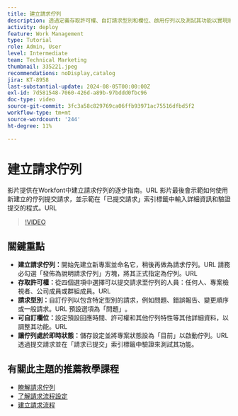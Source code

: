 ```yaml
---
title: 建立請求佇列
description: 透過定義存取許可權、自訂請求型別和欄位、啟用佇列以及測試其功能以實現順暢的專案提交管理，建立有效的Workfront請求佇列。
activity: deploy
feature: Work Management
type: Tutorial
role: Admin, User
level: Intermediate
team: Technical Marketing
thumbnail: 335221.jpeg
recommendations: noDisplay,catalog
jira: KT-8958
last-substantial-update: 2024-08-05T00:00:00Z
exl-id: 7d581548-7060-426d-a89b-97bddd0fbc96
doc-type: video
source-git-commit: 3fc3a58c829769ca06ffb93971ac75516dfbd5f2
workflow-type: tm+mt
source-wordcount: '244'
ht-degree: 11%

---
```


# 建立請求佇列

影片提供在Workfont中建立請求佇列的逐步指南。&#x200B;URL 影片最後會示範如何使用新建立的佇列提交請求，並示範在「已提交請求」索引標籤中輸入詳細資訊和驗證提交的程式。&#x200B;URL

>[!VIDEO](https://video.tv.adobe.com/v/335221/?quality=12&learn=on&enablevpops)

## 關鍵重點

* **建立請求佇列：**&#x200B;開始先建立新專案並命名它，稍後再做為請求佇列。&#x200B;URL 請務必勾選「發佈為說明請求佇列」方塊，將其正式指定為佇列。&#x200B;URL
* **存取許可權：**&#x200B;從四個選項中選擇可以提交請求至佇列的人員：任何人、專案檢視者、公司成員或群組成員。&#x200B;URL
* **請求型別：**&#x200B;自訂佇列以包含特定型別的請求，例如問題、錯誤報告、變更順序或一般請求。&#x200B;URL 預設選項為「問題」&#x200B;。
* **可自訂欄位：**&#x200B;設定預設回應時間、許可權和其他佇列特性等其他詳細資料，以調整其功能。&#x200B;URL
* **讓佇列處於即時狀態：**&#x200B;儲存設定並將專案狀態設為「目前」以啟動佇列。&#x200B;URL 透過提交請求並在「請求已提交」索引標籤中驗證來測試其功能。

## 有關此主題的推薦教學課程

* [瞭解請求佇列](/help/manage-work/request-queues/understand-request-queues.md)
* [了解請求流程設定](/help/manage-work/request-queues/understand-settings-for-a-flow-request.md)
* [建立請求流程](/help/manage-work/request-queues/create-a-request-flow.md)

